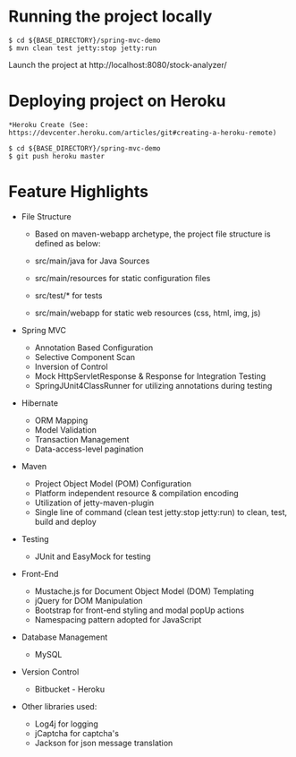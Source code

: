 # Running the project locally

```
$ cd ${BASE_DIRECTORY}/spring-mvc-demo
$ mvn clean test jetty:stop jetty:run
```

Launch the project at http://localhost:8080/stock-analyzer/

# Deploying project on Heroku
	
	*Heroku Create (See: https://devcenter.heroku.com/articles/git#creating-a-heroku-remote)

```
$ cd ${BASE_DIRECTORY}/spring-mvc-demo
$ git push heroku master
```

# Feature Highlights

* File Structure

	* Based on maven-webapp archetype, the project file structure is defined as below:
	
	* src/main/java for Java Sources
	* src/main/resources for static configuration files
	* src/test/* for tests
	* src/main/webapp for static web resources (css, html, img, js)

* Spring MVC

	* Annotation Based Configuration
	* Selective Component Scan
	* Inversion of Control
	* Mock HttpServletResponse & Response for Integration Testing
	* SpringJUnit4ClassRunner for utilizing annotations during testing

* Hibernate

	* ORM Mapping
	* Model Validation
	* Transaction Management
	* Data-access-level pagination
		
* Maven

	* Project Object Model (POM) Configuration
	* Platform independent resource & compilation encoding
	* Utilization of jetty-maven-plugin
	* Single line of command (clean test jetty:stop jetty:run) to clean, test, build and deploy

* Testing

	* JUnit and EasyMock for testing

* Front-End

	* Mustache.js for Document Object Model (DOM) Templating
	* jQuery for DOM Manipulation
	* Bootstrap for front-end styling and modal popUp actions
	* Namespacing pattern adopted for JavaScript
	
* Database Management

	* MySQL
	
* Version Control

	* Bitbucket - Heroku
	
	
* Other libraries used:

	* Log4j for logging
	* jCaptcha for captcha's
	* Jackson for json message translation

